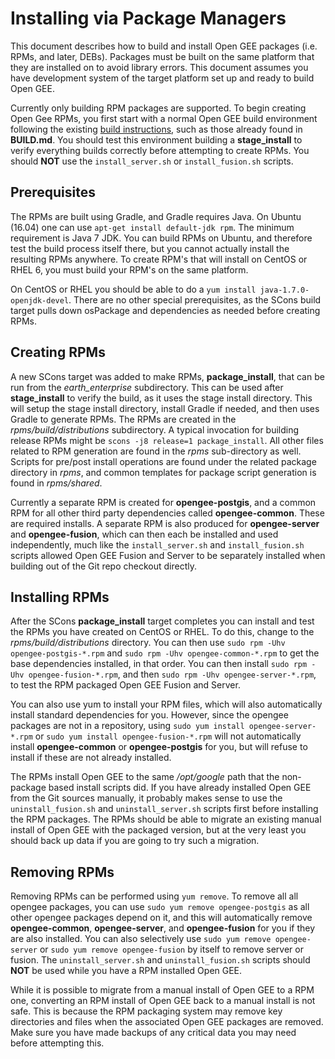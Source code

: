 # Installing via Package Managers
This document describes how to build and install Open GEE packages (i.e. RPMs,
and later, DEBs).  Packages must be built on the same platform that they are
installed on to avoid library errors.  This document assumes you have
development system of the target platform set up and ready to build Open GEE.

Currently only building RPM packages are supported.  To begin creating Open Gee
RPMs, you first start with a normal Open GEE build environment following the
existing [build instructions](https://github.com/google/earthenterprise/wiki/Build-Instructions), such as those already found in **BUILD.md**.  You should 
test this environment building a **stage_install** to verify everything builds
correctly before attempting to create RPMs.  You should **NOT** use the
```install_server.sh``` or ```install_fusion.sh``` scripts.

## Prerequisites
The RPMs are built using Gradle, and Gradle requires Java.  On Ubuntu (16.04)
one can use ```apt-get install default-jdk rpm```.  The minimum requirement is
Java 7 JDK.  You can build RPMs on Ubuntu, and therefore test the build process
itself there, but you cannot actually install the resulting RPMs anywhere.  To
create RPM's that will install on CentOS or RHEL 6, you must build your RPM's
on the same platform.

On CentOS or RHEL you should be able to do a ```yum install
java-1.7.0-openjdk-devel```.  There are no other special prerequisites, as the
SCons build target pulls down osPackage and dependencies as needed before
creating RPMs.


## Creating RPMs
A new SCons target was added to make RPMs, **package_install**, that can be run
from the *earth_enterprise* subdirectory.  This can be used after
**stage_install** to verify the build, as it uses the stage install directory.
This will setup the stage install directory, install Gradle if needed, and
then uses Gradle to generate RPMs.  The RPMs are created in the
*rpms/build/distributions* subdirectory.  A typical invocation for building
release RPMs might be ```scons -j8 release=1 package_install```.  All other
files related to RPM generation are found in the *rpms* sub-directory as
well. Scripts for pre/post install operations are found under the related
package directory in *rpms*, and common templates for package script generation
is found in *rpms/shared*.

Currently a separate RPM is created for **opengee-postgis**, and a common RPM
for all other third party dependencies called **opengee-common**.  These are
required installs.  A separate RPM is also produced for **opengee-server** and
**opengee-fusion**, which can then each be installed and used independently,
much like the ```install_server.sh``` and ```install_fusion.sh``` scripts
allowed Open GEE Fusion and Server to be separately installed when building out
of the Git repo checkout directly.

## Installing RPMs
After the SCons **package_install** target completes you can install and test
the RPMs you have created on CentOS or RHEL.  To do this, change to the
*rpms/build/distributions* directory.  You can then use ```sudo rpm -Uhv
opengee-postgis-*.rpm``` and ```sudo rpm -Uhv opengee-common-*.rpm``` to get
the base dependencies installed, in that order.  You can then install ```sudo
rpm -Uhv opengee-fusion-*.rpm```, and then ```sudo rpm -Uhv
opengee-server-*.rpm```, to test the RPM packaged Open GEE Fusion and Server.

You can also use yum to install your RPM files, which will also automatically
install standard dependencies for you.  However, since the opengee packages are
not in a repository, using ```sudo yum install opengee-server-*.rpm``` or
```sudo yum install opengee-fusion-*.rpm``` will not automatically install
**opengee-common** or **opengee-postgis** for you, but will refuse to install
if these are not already installed.

The RPMs install Open GEE to the same */opt/google* path that the non-package
based install scripts did.  If you have already installed Open GEE from the Git
sources manually, it probably makes sense to use the ```uninstall_fusion.sh```
and ```uninstall_server.sh``` scripts first before installing the RPM packages.
The RPMs should be able to migrate an existing manual install of Open GEE with
the packaged version, but at the very least you should back up data if you are
going to try such a migration.

## Removing RPMs
Removing RPMs can be performed using ```yum remove```.  To remove all all
opengee packages, you can use ```sudo yum remove opengee-postgis``` as all
other opengee packages depend on it, and this will automatically remove
**opengee-common**, **opengee-server**, and **opengee-fusion** for you if they
are also installed. You can also selectively use ```sudo yum remove
opengee-server``` or ```sudo yum remove opengee-fusion``` by itself to remove
server or fusion.  The ```uninstall_server.sh``` and ```uninstall_fusion.sh```
scripts should **NOT** be used while you have a RPM installed Open GEE.

While it is possible to migrate from a manual install of Open GEE to a RPM one,
converting an RPM install of Open GEE back to a manual install is not safe.
This is because the RPM packaging system may remove key directories and files
when the associated Open GEE packages are removed.  Make sure you have made
backups of any critical data you may need before attempting this.
